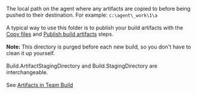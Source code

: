 The local path on the agent where any artifacts are copied to before being pushed to their destination. For example: `c:\agent\_work\1\a`<br /><br />A typical way to use this folder is to publish your build artifacts with the [Copy files](../../../../steps/utility/copy-files.md) and [Publish build artifacts](../../../../steps/utility/publish-build-artifacts.md) steps.<br /><br />**Note:** This directory is purged before each new build, so you don't have to clean it up yourself.<br /><br />Build.ArtifactStagingDirectory and Build.StagingDirectory are interchangeable.<br /><br />See [Artifacts in Team Build](../artifacts.md)
